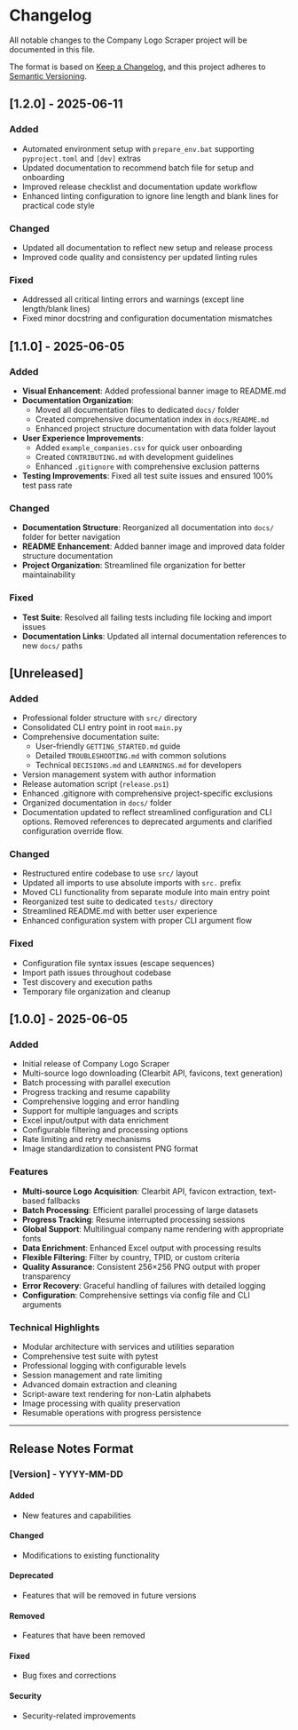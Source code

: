 # Changelog

All notable changes to the Company Logo Scraper project will be documented in this file.

The format is based on [Keep a Changelog](https://keepachangelog.com/en/1.0.0/),
and this project adheres to [Semantic Versioning](https://semver.org/spec/v2.0.0.html).

## [1.2.0] - 2025-06-11

### Added
- Automated environment setup with `prepare_env.bat` supporting `pyproject.toml` and `[dev]` extras
- Updated documentation to recommend batch file for setup and onboarding
- Improved release checklist and documentation update workflow
- Enhanced linting configuration to ignore line length and blank lines for practical code style

### Changed
- Updated all documentation to reflect new setup and release process
- Improved code quality and consistency per updated linting rules

### Fixed
- Addressed all critical linting errors and warnings (except line length/blank lines)
- Fixed minor docstring and configuration documentation mismatches

## [1.1.0] - 2025-06-05

### Added
- **Visual Enhancement**: Added professional banner image to README.md
- **Documentation Organization**: 
  - Moved all documentation files to dedicated `docs/` folder
  - Created comprehensive documentation index in `docs/README.md`
  - Enhanced project structure documentation with data folder layout
- **User Experience Improvements**:
  - Added `example_companies.csv` for quick user onboarding
  - Created `CONTRIBUTING.md` with development guidelines
  - Enhanced `.gitignore` with comprehensive exclusion patterns
- **Testing Improvements**: Fixed all test suite issues and ensured 100% test pass rate

### Changed
- **Documentation Structure**: Reorganized all documentation into `docs/` folder for better navigation
- **README Enhancement**: Added banner image and improved data folder structure documentation
- **Project Organization**: Streamlined file organization for better maintainability

### Fixed
- **Test Suite**: Resolved all failing tests including file locking and import issues
- **Documentation Links**: Updated all internal documentation references to new `docs/` paths

## [Unreleased]

### Added
- Professional folder structure with `src/` directory
- Consolidated CLI entry point in root `main.py`
- Comprehensive documentation suite:
  - User-friendly `GETTING_STARTED.md` guide
  - Detailed `TROUBLESHOOTING.md` with common solutions
  - Technical `DECISIONS.md` and `LEARNINGS.md` for developers
- Version management system with author information
- Release automation script (`release.ps1`)
- Enhanced .gitignore with comprehensive project-specific exclusions
- Organized documentation in `docs/` folder
- Documentation updated to reflect streamlined configuration and CLI options. Removed references to deprecated arguments and clarified configuration override flow.

### Changed
- Restructured entire codebase to use `src/` layout
- Updated all imports to use absolute imports with `src.` prefix
- Moved CLI functionality from separate module into main entry point
- Reorganized test suite to dedicated `tests/` directory
- Streamlined README.md with better user experience
- Enhanced configuration system with proper CLI argument flow

### Fixed
- Configuration file syntax issues (escape sequences)
- Import path issues throughout codebase
- Test discovery and execution paths
- Temporary file organization and cleanup

## [1.0.0] - 2025-06-05

### Added
- Initial release of Company Logo Scraper
- Multi-source logo downloading (Clearbit API, favicons, text generation)
- Batch processing with parallel execution
- Progress tracking and resume capability
- Comprehensive logging and error handling
- Support for multiple languages and scripts
- Excel input/output with data enrichment
- Configurable filtering and processing options
- Rate limiting and retry mechanisms
- Image standardization to consistent PNG format

### Features
- **Multi-source Logo Acquisition**: Clearbit API, favicon extraction, text-based fallbacks
- **Batch Processing**: Efficient parallel processing of large datasets
- **Progress Tracking**: Resume interrupted processing sessions
- **Global Support**: Multilingual company name rendering with appropriate fonts
- **Data Enrichment**: Enhanced Excel output with processing results
- **Flexible Filtering**: Filter by country, TPID, or custom criteria
- **Quality Assurance**: Consistent 256×256 PNG output with proper transparency
- **Error Recovery**: Graceful handling of failures with detailed logging
- **Configuration**: Comprehensive settings via config file and CLI arguments

### Technical Highlights
- Modular architecture with services and utilities separation
- Comprehensive test suite with pytest
- Professional logging with configurable levels
- Session management and rate limiting
- Advanced domain extraction and cleaning
- Script-aware text rendering for non-Latin alphabets
- Image processing with quality preservation
- Resumable operations with progress persistence

---

## Release Notes Format

### [Version] - YYYY-MM-DD

#### Added
- New features and capabilities

#### Changed  
- Modifications to existing functionality

#### Deprecated
- Features that will be removed in future versions

#### Removed
- Features that have been removed

#### Fixed
- Bug fixes and corrections

#### Security
- Security-related improvements
